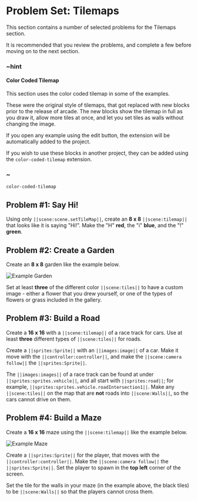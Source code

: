 # Problem Set: Tilemaps

This section contains a number of selected problems for the Tilemaps section.

It is recommended that you review the problems, and complete a few before
moving on to the next section.

### ~hint

#### Color Coded Tilemap

This section uses the color coded tilemap in some of the examples.

These were the original style of tilemaps, that got replaced with new blocks prior to the release of arcade.
The new blocks show the tilemap in full as you draw it, allow more tiles at once, and let you set tiles as walls without changing the image.

If you open any example using the edit button, the extension will be automatically added to the project.

If you wish to use these blocks in another project, they can be added using the `color-coded-tilemap` extension.

### ~

```package
color-coded-tilemap
```

## Problem #1: Say Hi!

Using only ``||scene:scene.setTileMap||``, create an **8 x 8** ``||scene:tilemap||``
that looks like it is saying "Hi!". Make the "H" **red**,
the "i" **blue**, and the "!" **green**.

## Problem #2: Create a Garden

Create an **8 x 8** garden like the example below.

![Example Garden](/static/courses/csintro3/structure/example-garden.png)

Set at least **three** of the different color ``||scene:tiles||``
to have a custom image - either a flower that you drew yourself,
or one of the types of flowers or grass included in the gallery.

## Problem #3: Build a Road

Create a **16 x 16** with a ``||scene:tilemap||`` of a race track for cars.
Use at least **three** different types of ``||scene:tiles||`` for roads.

Create a ``||sprites:Sprite||`` with an ``||images:image||`` of a car.
Make it move with the ``||controller:controller||``,
and make the ``||scene:camera follow||`` the ``||sprites:Sprite||``.

The ``||images:images||`` of a race track can be found at under
``||sprites:sprites.vehicle||``, and all start with ``||sprites:road||``;
for example, ``||sprites:sprites.vehicle.roadIntersection1||``.
Make any ``||scene:tiles||`` on the map that are **not** roads into
``||scene:Walls||``, so the cars cannot drive on them.

## Problem #4: Build a Maze

Create a **16 x 16** maze using the ``||scene:tilemap||`` like the example below.

![Example Maze](/static/courses/csintro3/structure/example-maze.png)

Create a ``||sprites:Sprite||`` for the player,
that moves with the ``||controller:controller||``.
Make the ``||scene:camera follow||`` the ``||sprites:Sprite||``.
Set the player to spawn in the **top left** corner of the screen.

Set the tile for the walls in your maze (in the example above, the black tiles)
to be ``||scene:Walls||`` so that the players cannot cross them.
